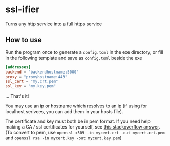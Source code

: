# ssl-ifier

Turns any http service into a full https service

## How to use
Run the program once to generate a `config.toml` in the exe directory, or fill in the following template and save as `config.toml` beside the exe
```toml
[addresses]
backend = "backendhostname:5000"
proxy = "proxyhostname:443"
ssl_cert = "my.crt.pem"
ssl_key = "my.key.pem"
```
... That's it!

You may use an ip or hostname which resolves to an ip (if using for localhost serivces, you can add them in your hosts file).

The certificate and key must both be in pem format. If you need help making a CA / ssl certificates for yourself, see [this stackoverflow answer](https://stackoverflow.com/a/60516812/9423933). (To convert to pem, use `openssl x509 -in mycert.crt -out mycert.crt.pem` and `openssl rsa -in mycert.key -out mycert.key.pem`)
